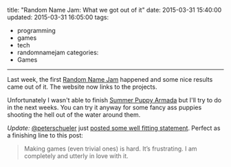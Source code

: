 title: "Random Name Jam: What we got out of it"
date: 2015-03-31 15:40:00
updated: 2015-03-31 16:05:00
tags:
  - programming
  - games
  - tech
  - randomnamejam
categories:
  - Games
---

Last week, the first [Random Name Jam](http://lnwdr.github.io/random-name-jam/) happened and some nice results came out of it. The website now links to the projects.

Unfortunately I wasn't able to finish [Summer Puppy Armada](http://koehr.in/spa/) but I'll try to do in the next weeks. You can try it anyway for some fancy ass puppies shooting the hell out of the water around them.

*Update:* [@peterschueler](https://twitter.com/peterschueler) just [posted some well fitting statement](https://twitter.com/peterschueler/status/582905965063860224). Perfect as a finishing line to this post:

> Making games (even trivial ones) is hard. It’s frustrating. I am completely and utterly in love with it.
